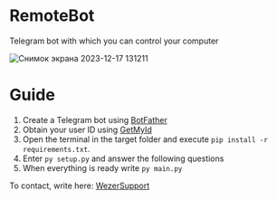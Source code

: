 # RemoteBot
Telegram bot with which you can control your computer

![Снимок экрана 2023-12-17 131211](https://github.com/Wezer1223/remotebot/assets/107412708/823c7b04-e20f-4a6d-9587-a16ece34224b)

# Guide
1. Create a Telegram bot using [BotFather](https://t.me/BotFather)
2. Obtain your user ID using [GetMyId](https://t.me/getmyid_bot)
3. Open the terminal in the target folder and execute `pip install -r requirements.txt`.
4. Enter `py setup.py` and answer the following questions
5. When everything is ready write `py main.py`

To contact, write here: [WezerSupport](https://t.me/WezerSupportBot)
